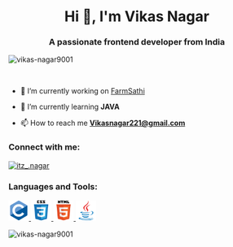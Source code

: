 <h1 align="center">Hi 👋, I'm Vikas Nagar</h1>
<h3 align="center">A passionate frontend developer from India</h3>

<p align="left"> <img src="https://komarev.com/ghpvc/?username=vikas-nagar9001&label=Profile%20views&color=0e75b6&style=flat" alt="vikas-nagar9001" /> </p>

<p align="left"> <a href="https://twitter.com/" target="blank"><img src="https://img.shields.io/twitter/follow/?logo=twitter&style=for-the-badge" alt="" /></a> </p>

- 🔭 I’m currently working on [FarmSathi](https://farmsathi.netlify.app/)

- 🌱 I’m currently learning **JAVA**

- 📫 How to reach me **Vikasnagar221@gmail.com**

<h3 align="left">Connect with me:</h3>
<p align="left">
<a href="https://instagram.com/itz_.nagar" target="blank"><img align="center" src="https://raw.githubusercontent.com/rahuldkjain/github-profile-readme-generator/master/src/images/icons/Social/instagram.svg" alt="itz_.nagar" height="30" width="40" /></a>
</p>

<h3 align="left">Languages and Tools:</h3>
<p align="left"> <a href="https://www.cprogramming.com/" target="_blank" rel="noreferrer"> <img src="https://raw.githubusercontent.com/devicons/devicon/master/icons/c/c-original.svg" alt="c" width="40" height="40"/> </a> <a href="https://www.w3schools.com/css/" target="_blank" rel="noreferrer"> <img src="https://raw.githubusercontent.com/devicons/devicon/master/icons/css3/css3-original-wordmark.svg" alt="css3" width="40" height="40"/> </a> <a href="https://www.w3.org/html/" target="_blank" rel="noreferrer"> <img src="https://raw.githubusercontent.com/devicons/devicon/master/icons/html5/html5-original-wordmark.svg" alt="html5" width="40" height="40"/> </a> <a href="https://www.java.com" target="_blank" rel="noreferrer"> <img src="https://raw.githubusercontent.com/devicons/devicon/master/icons/java/java-original.svg" alt="java" width="40" height="40"/> </a> </p>

<p><img align="center" src="https://github-readme-stats.vercel.app/api/top-langs?username=vikas-nagar9001&show_icons=true&locale=en&layout=compact" alt="vikas-nagar9001" /></p>
